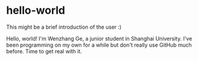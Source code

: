 # hello-world
This might be a brief introduction of the user :)

Hello, world! I'm Wenzhang Ge, a junior student in Shanghai University.
I've been programming on my own for a while but don't really use GitHub much before.
Time to get real with it.
